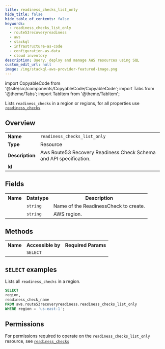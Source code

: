 ```yaml
---
title: readiness_checks_list_only
hide_title: false
hide_table_of_contents: false
keywords:
  - readiness_checks_list_only
  - route53recoveryreadiness
  - aws
  - stackql
  - infrastructure-as-code
  - configuration-as-data
  - cloud inventory
description: Query, deploy and manage AWS resources using SQL
custom_edit_url: null
image: /img/stackql-aws-provider-featured-image.png
---
```


import CopyableCode from '@site/src/components/CopyableCode/CopyableCode';
import Tabs from '@theme/Tabs';
import TabItem from '@theme/TabItem';

Lists <code>readiness_checks</code> in a region or regions, for all properties use <a href="/services/serviceName/readiness_checks/"><code>readiness_checks</code></a>

## Overview
<table>
<tbody>
<tr><td><b>Name</b></td><td><code>readiness_checks_list_only</code></td></tr>
<tr><td><b>Type</b></td><td>Resource</td></tr>
<tr><td><b>Description</b></td><td>Aws Route53 Recovery Readiness Check Schema and API specification.</td></tr>
<tr><td><b>Id</b></td><td><CopyableCode code="aws.route53recoveryreadiness.readiness_checks_list_only" /></td></tr>
</tbody>
</table>

## Fields
<table>
<tbody>
<tr><th>Name</th><th>Datatype</th><th>Description</th></tr><tr><td><CopyableCode code="readiness_check_name" /></td><td><code>string</code></td><td>Name of the ReadinessCheck to create.</td></tr>
<tr><td><CopyableCode code="region" /></td><td><code>string</code></td><td>AWS region.</td></tr>
</tbody>
</table>

## Methods

<table>
<tbody>
  <tr>
    <th>Name</th>
    <th>Accessible by</th>
    <th>Required Params</th>
  </tr>
  <tr>
    <td><CopyableCode code="list_resources" /></td>
    <td><code>SELECT</code></td>
    <td><CopyableCode code="region" /></td>
  </tr>
</tbody>
</table>

## `SELECT` examples
Lists all <code>readiness_checks</code> in a region.
```sql
SELECT
region,
readiness_check_name
FROM aws.route53recoveryreadiness.readiness_checks_list_only
WHERE region = 'us-east-1';
```


## Permissions

For permissions required to operate on the <code>readiness_checks_list_only</code> resource, see <a href="/services/route53recoveryreadiness/readiness_checks/#permissions"><code>readiness_checks</code></a>

